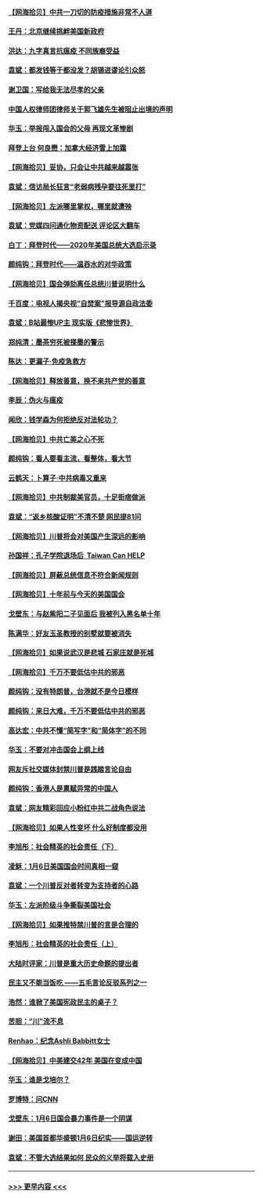 #### [【网海拾贝】中共一刀切的防疫措施非常不人道](../pages/nsc993/n12724879.md?t=02012351) 
#### [王丹：北京继续挑衅美国新政府](../pages/nsc993/n12722456.md?t=02012351) 
#### [洪达：九字真言抗瘟疫 不同族裔受益](../pages/nsc993/n12722448.md?t=02012351) 
#### [袁斌：都发钱等于都没发？胡锡进谬论引众怒](../pages/nsc993/n12722393.md?t=02012351) 
#### [谢卫国：写给我无法尽孝的父亲](../pages/nsc993/n12720325.md?t=02012351) 
#### [中国人权律师团律师关于郭飞雄先生被阻止出境的声明](../pages/nsc993/n12720203.md?t=02012351) 
#### [华玉：举报闯入国会的父母 再现文革惨剧](../pages/nsc993/n12719070.md?t=02012351) 
#### [拜登上台 何良懋：加拿大经济雪上加霜](../pages/nsc993/n12718943.md?t=02012351) 
#### [【网海拾贝】妥协，只会让中共越来越嚣张](../pages/nsc993/n12717392.md?t=02012351) 
#### [袁斌：信访局长狂言“老弱病残孕要往死里打”](../pages/nsc993/n12717343.md?t=02012351) 
#### [【网海拾贝】左派哪里掌权，哪里就遭殃](../pages/nsc993/n12715009.md?t=02012351) 
#### [袁斌：党媒四问通化物资配送 评论区大翻车](../pages/nsc993/n12714950.md?t=02012351) 
#### [白丁：拜登时代——2020年美国总统大选启示录](../pages/nsc993/n12714920.md?t=02012351) 
#### [颜纯钩：拜登时代——温吞水的对华政策](../pages/nsc993/n12713245.md?t=02012351) 
#### [【网海拾贝】国会弹劾离任总统川普说明什么](../pages/nsc993/n12712816.md?t=02012351) 
#### [千百度：电视人揭央视“自焚案”报导源自政法委](../pages/nsc993/n12709760.md?t=02012351) 
#### [袁斌：B站最惨UP主 现实版《悲惨世界》](../pages/nsc993/n12709686.md?t=02012351) 
#### [郑纯清：墨茶穷死被搽墨的警示](../pages/nsc993/n12709262.md?t=02012351) 
#### [陈达：更漏子·免疫急救方](../pages/nsc993/n12709244.md?t=02012351) 
#### [【网海拾贝】释放善意，换不来共产党的善意](../pages/nsc993/n12708361.md?t=02012351) 
#### [李辰：伪火与瘟疫](../pages/nsc993/n12707981.md?t=02012351) 
#### [闻欣：钱学森为何拒绝反对法轮功？](../pages/nsc993/n12707407.md?t=02012351) 
#### [【网海拾贝】中共亡美之心不死](../pages/nsc993/n12707621.md?t=02012351) 
#### [颜纯钩：看人要看主流，看整体，看大节](../pages/nsc993/n12707536.md?t=02012351) 
#### [云鹤天：卜算子‧中共病毒又重来](../pages/nsc993/n12707408.md?t=02012351) 
#### [【网海拾贝】中共制裁美官员，十足街痞做派](../pages/nsc993/n12705115.md?t=02012351) 
#### [袁斌：“返乡核酸证明”不清不楚 网民提81问](../pages/nsc993/n12704982.md?t=02012351) 
#### [【网海拾贝】川普将会对美国产生深远的影响](../pages/nsc993/n12703045.md?t=02012351) 
#### [孙国祥：孔子学院退场后  Taiwan Can HELP](../pages/nsc993/n12702430.md?t=02012351) 
#### [【网海拾贝】屏蔽总统信息不符合新闻规则](../pages/nsc993/n12699998.md?t=02012351) 
#### [【网海拾贝】十年前与今天的美国国会](../pages/nsc993/n12696993.md?t=02012351) 
#### [戈壁东：与赵紫阳二子见面后 我被列入黑名单十年](../pages/nsc993/n12696215.md?t=02012351) 
#### [陈满华：好友玉圣教授的别墅就要被消失](../pages/nsc993/n12695411.md?t=02012351) 
#### [【网海拾贝】如果说武汉是悲城 石家庄就是死城](../pages/nsc993/n12694589.md?t=02012351) 
#### [【网海拾贝】千万不要低估中共的邪恶](../pages/nsc993/n12692771.md?t=02012351) 
#### [颜纯钩：没有特朗普，台港就不是今日模样](../pages/nsc993/n12692678.md?t=02012351) 
#### [颜纯钩：来日大难，千万不要低估中共的邪恶](../pages/nsc993/n12692080.md?t=02012351) 
#### [高达宏：中共不懂“简写字”和“简体字”的不同](../pages/nsc993/n12692068.md?t=02012351) 
#### [华玉：不要对冲击国会上纲上线](../pages/nsc993/n12689948.md?t=02012351) 
#### [网友斥社交媒体封禁川普是践踏言论自由](../pages/nsc993/n12687482.md?t=02012351) 
#### [颜纯钩：香港人是禀赋异常的中国人](../pages/nsc993/n12685142.md?t=02012351) 
#### [袁斌：网友精彩回应小粉红中共二战角色说法](../pages/nsc993/n12684994.md?t=02012351) 
#### [【网海拾贝】如果人性变坏 什么好制度都没用](../pages/nsc993/n12683000.md?t=02012351) 
#### [李旭彤：社会精英的社会责任（下）](../pages/nsc993/n12680604.md?t=02012351) 
#### [凌稣：1月6日美国国会时间真相一窥](../pages/nsc993/n12682780.md?t=02012351) 
#### [袁斌：一个川普反对者转变为支持者的心路](../pages/nsc993/n12682700.md?t=02012351) 
#### [华玉：左派阶级斗争撕裂美国社会](../pages/nsc993/n12681226.md?t=02012351) 
#### [【网海拾贝】如果推特禁川普的言是合理的](../pages/nsc993/n12681232.md?t=02012351) 
#### [李旭彤：社会精英的社会责任（上）](../pages/nsc993/n12680501.md?t=02012351) 
#### [大陆时评家：川普是重大历史命题的提出者](../pages/nsc993/n12679904.md?t=02012351) 
#### [民主又不能当饭吃 ——五毛言论反驳系列之一](../pages/nsc993/n12679877.md?t=02012351) 
#### [浩然：谁掀了美国宪政民主的桌子？](../pages/nsc993/n12679850.md?t=02012351) 
#### [苦胆：“川”流不息](../pages/nsc993/n12678388.md?t=02012351) 
#### [Renhao：纪念Ashli Babbitt女士](../pages/nsc993/n12678359.md?t=02012351) 
#### [【网海拾贝】中美建交42年 美国在变成中国](../pages/nsc993/n12678324.md?t=02012351) 
#### [华玉：谁是戈培尔？](../pages/nsc993/n12677515.md?t=02012351) 
#### [罗博特：问CNN](../pages/nsc993/n12677172.md?t=02012351) 
#### [戈壁东：1月6日国会暴力事件是一个阴谋](../pages/nsc993/n12674639.md?t=02012351) 
#### [谢田：美国首都华盛顿1月6日纪实——国运逆转](../pages/nsc993/n12673190.md?t=02012351) 
#### [袁斌：不管大选结果如何 民众的义举将载入史册](../pages/nsc993/n12672787.md?t=02012351) 

----
#### [ >>> 更早内容 <<< ](../indexes/nsc993-earlier.md)
